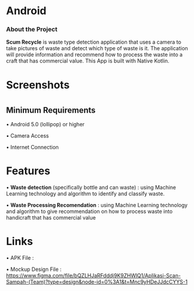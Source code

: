 # Android
<h3>About the Project</h3>

**Scum Recycle** is waste type detection application that uses a camera to take pictures of waste and detect which type of waste is it. The application will provide information and recommend how to process the waste into a craft that has commercial value. This App is built with Native Kotlin.

# Screenshots

# <h2>Minimum Requirements</h2>
• Android 5.0 (lollipop) or higher

• Camera Access

• Internet Connection

# Features
• **Waste detection** (specifically bottle and can waste) : using Machine Learning technology and algorithm to identify and classify waste.

• **Waste Processing Recomendation** : using Machine Learning technology and algorithm to give recommendation on how to process waste into handicraft that has commercial value

# Links
• APK File : 

• Mockup Design File : https://www.figma.com/file/bQZLHJaRFdddj9K9ZHWlQ1/Aplikasi-Scan-Sampah-(Team)?type=design&node-id=0%3A1&t=Mnc9yHDeJJdcCYYS-1

